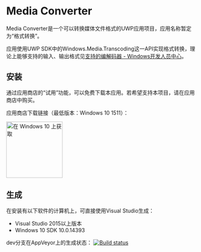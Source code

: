 # Media Converter
Media Converter是一个可以转换媒体文件格式的UWP应用项目，应用名称暂定为“格式转换”。

应用使用UWP SDK中的Windows.Media.Transcoding这一API实现格式转换，理论上能够支持的输入、输出格式见[支持的编解码器 - Windows开发人员中心][1]。

## 安装

通过应用商店的“试用”功能，可以免费下载本应用。若希望支持本项目，请在应用商店中购买。

应用商店下载链接（最低版本：Windows 10 1511）：

<a href="https://www.microsoft.com/store/apps/9ndjv6k3g2tj?ocid=github"><img src="https://assets.windowsphone.com/1cfd01f7-aad6-4896-8eb7-fea5f600e42d/Chinese_Simplified_Get_it_Win_10_InvariantCulture_Default.png" width="150" alt="在 Windows 10 上获取" /></a>

[1]: https://msdn.microsoft.com/zh-cn/windows/uwp/audio-video-camera/supported-codecs

## 生成
在安装有以下软件的计算机上，可直接使用Visual Studio生成：
- Visual Studio 2015以上版本
- Windows 10 SDK 10.0.14393

dev分支在AppVeyor上的生成状态：
[![Build status](https://ci.appveyor.com/api/projects/status/l0ik2t7vl2qxw3yk/branch/dev?svg=true)](https://ci.appveyor.com/project/taoyouh/converter/branch/dev)
